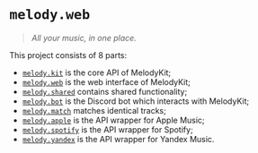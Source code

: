 # `melody.web`

> *All your music, in one place.*

This project consists of 8 parts:

- [`melody.kit`][melody.kit] is the core API of MelodyKit;
- [`melody.web`][melody.web] is the web interface of MelodyKit;
- [`melody.shared`][melody.shared] contains shared functionality;
- [`melody.bot`][melody.bot] is the Discord bot which interacts with MelodyKit;
- [`melody.match`][melody.match] matches identical tracks;
- [`melody.apple`][melody.apple] is the API wrapper for Apple Music;
- [`melody.spotify`][melody.spotify] is the API wrapper for Spotify;
- [`melody.yandex`][melody.yandex] is the API wrapper for Yandex Music.

[melody.kit]: https://github.com/MelodyKit/melody.web/tree/main/melody/kit
[melody.web]: https://github.com/MelodyKit/melody.web/tree/main/melody/web
[melody.shared]: https://github.com/MelodyKit/melody.web/tree/main/melody/shared
[melody.bot]: https://github.com/MelodyKit/melody.web/tree/main/melody/bot
[melody.match]: https://github.com/MelodyKit/melody.web/tree/main/melody/kit
[melody.apple]: https://github.com/MelodyKit/melody.web/tree/main/melody/apple
[melody.spotify]: https://github.com/MelodyKit/melody.web/tree/main/melody/spotify
[melody.yandex]: https://github.com/MelodyKit/melody.web/tree/main/melody/yandex